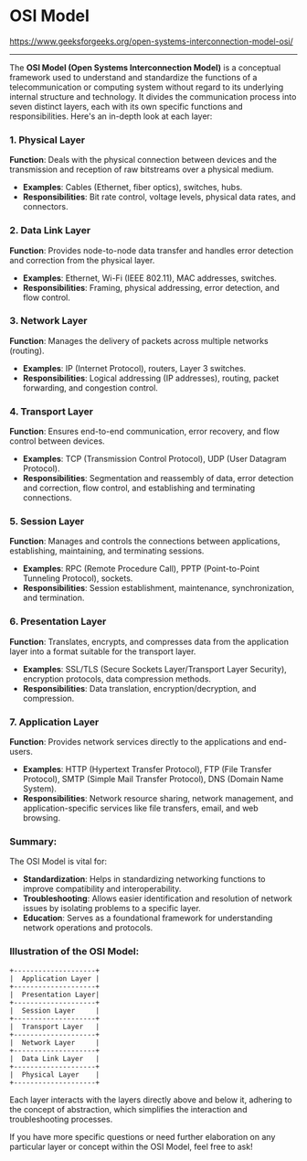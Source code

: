 # OSI Model
https://www.geeksforgeeks.org/open-systems-interconnection-model-osi/

---
The **OSI Model (Open Systems Interconnection Model)** is a conceptual framework used to understand and standardize the functions of a telecommunication or computing system without regard to its underlying internal structure and technology. It divides the communication process into seven distinct layers, each with its own specific functions and responsibilities. Here's an in-depth look at each layer:

### 1. Physical Layer
**Function**: Deals with the physical connection between devices and the transmission and reception of raw bitstreams over a physical medium.
- **Examples**: Cables (Ethernet, fiber optics), switches, hubs.
- **Responsibilities**: Bit rate control, voltage levels, physical data rates, and connectors.

### 2. Data Link Layer
**Function**: Provides node-to-node data transfer and handles error detection and correction from the physical layer.
- **Examples**: Ethernet, Wi-Fi (IEEE 802.11), MAC addresses, switches.
- **Responsibilities**: Framing, physical addressing, error detection, and flow control.

### 3. Network Layer
**Function**: Manages the delivery of packets across multiple networks (routing).
- **Examples**: IP (Internet Protocol), routers, Layer 3 switches.
- **Responsibilities**: Logical addressing (IP addresses), routing, packet forwarding, and congestion control.

### 4. Transport Layer
**Function**: Ensures end-to-end communication, error recovery, and flow control between devices.
- **Examples**: TCP (Transmission Control Protocol), UDP (User Datagram Protocol).
- **Responsibilities**: Segmentation and reassembly of data, error detection and correction, flow control, and establishing and terminating connections.

### 5. Session Layer
**Function**: Manages and controls the connections between applications, establishing, maintaining, and terminating sessions.
- **Examples**: RPC (Remote Procedure Call), PPTP (Point-to-Point Tunneling Protocol), sockets.
- **Responsibilities**: Session establishment, maintenance, synchronization, and termination.

### 6. Presentation Layer
**Function**: Translates, encrypts, and compresses data from the application layer into a format suitable for the transport layer.
- **Examples**: SSL/TLS (Secure Sockets Layer/Transport Layer Security), encryption protocols, data compression methods.
- **Responsibilities**: Data translation, encryption/decryption, and compression.

### 7. Application Layer
**Function**: Provides network services directly to the applications and end-users.
- **Examples**: HTTP (Hypertext Transfer Protocol), FTP (File Transfer Protocol), SMTP (Simple Mail Transfer Protocol), DNS (Domain Name System).
- **Responsibilities**: Network resource sharing, network management, and application-specific services like file transfers, email, and web browsing.

### Summary:
The OSI Model is vital for:
- **Standardization**: Helps in standardizing networking functions to improve compatibility and interoperability.
- **Troubleshooting**: Allows easier identification and resolution of network issues by isolating problems to a specific layer.
- **Education**: Serves as a foundational framework for understanding network operations and protocols.

### Illustration of the OSI Model:
```plaintext
+--------------------+
|  Application Layer |
+--------------------+
|  Presentation Layer|
+--------------------+
|  Session Layer     |
+--------------------+
|  Transport Layer   |
+--------------------+
|  Network Layer     |
+--------------------+
|  Data Link Layer   |
+--------------------+
|  Physical Layer    |
+--------------------+
```

Each layer interacts with the layers directly above and below it, adhering to the concept of abstraction, which simplifies the interaction and troubleshooting processes.

If you have more specific questions or need further elaboration on any particular layer or concept within the OSI Model, feel free to ask!